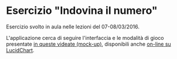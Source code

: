 # Esercizio "Indovina il numero"

Esercizio svolto in aula nelle lezioni del 07-08/03/2016.

L'applicazione cerca di seguire l'interfaccia e le modalità di gioco presentate [in queste videate (mock-up)](https://github.com/TdP-2016/EsIndovinaNumero/blob/master/docs/TdP-2016-IndovinaNumero.pdf), disponibili anche [on-line su LucidChart](https://www.lucidchart.com/invitations/accept/60671051-4219-4e74-99d5-de36e2dd651b).
